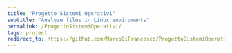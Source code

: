 ```yaml
---
title: "Progetto Sistemi Operativi"
subtitle: "Analyze files in Linux enviroments"
permalink: /ProgettoSistemiOperativi/
tags: project
redirect_to: https://github.com/MarcoDiFrancesco/ProgettoSistemiOperativi
---
```

